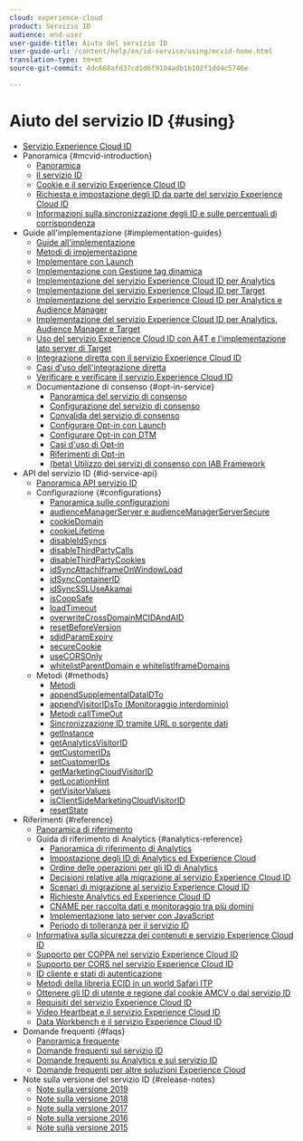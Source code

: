 ```yaml
---
cloud: experience-cloud
product: Servizio ID
audience: end-user
user-guide-title: Aiuto del servizio ID
user-guide-url: /content/help/en/id-service/using/mcvid-home.html
translation-type: tm+mt
source-git-commit: 4dc668afd37cd1d6f9104adb1b102f1dd4c5746e

---
```



# Aiuto del servizio ID {#using}

+ [Servizio Experience Cloud ID](mcvid-home.md)
+ Panoramica {#mcvid-introduction}
   + [Panoramica](mcvid-introduction/mcvid-overview.md)
   + [Il servizio ID](mcvid-introduction/mcvid-about-id-service.md)
   + [Cookie e il servizio Experience Cloud ID](mcvid-introduction/mcvid-cookies.md)
   + [Richiesta e impostazione degli ID da parte del servizio Experience Cloud ID](mcvid-introduction/mcvid-id-request.md)
   + [Informazioni sulla sincronizzazione degli ID e sulle percentuali di corrispondenza](mcvid-introduction/mcvid-match-rates.md)
+ Guide all&#39;implementazione {#implementation-guides}
   + [Guide all&#39;implementazione](mcvid-implementation-guides/mcvid-implementation-guides.md)
   + [Metodi di implementazione](mcvid-implementation-guides/mcvid-implementation-methods.md)
   + [Implementare con Launch](mcvid-implementation-guides/ecid-implement-with-launch.md)
   + [Implementazione con Gestione tag dinamica](mcvid-implementation-guides/mcvid-standard.md)
   + [Implementazione del servizio Experience Cloud ID per Analytics](mcvid-implementation-guides/mcvid-setup-analytics.md)
   + [Implementazione del servizio Experience Cloud ID per Target](mcvid-implementation-guides/mcvid-setup-target.md)
   + [Implementazione del servizio Experience Cloud ID per Analytics e Audience Manager](mcvid-implementation-guides/mcvid-setup-aam-analytics.md)
   + [Implementazione del servizio Experience Cloud ID per Analytics, Audience Manager e Target](mcvid-implementation-guides/mcvid-setup-aam-analytics-target.md)
   + [Uso del servizio Experience Cloud ID con A4T e l&#39;implementazione lato server di Target](mcvid-implementation-guides/ecid-a4t-target.md)
   + [Integrazione diretta con il servizio Experience Cloud ID](mcvid-implementation-guides/mcvid-direct-integration.md)
   + [Casi d&#39;uso dell&#39;integrazione diretta](mcvid-implementation-guides/mcvid-direct-integration-examples.md)
   + [Verificare e verificare il servizio Experience Cloud ID](mcvid-implementation-guides/mcvid-test-verify.md)
   + Documentazione di consenso {#opt-in-service}
      + [Panoramica del servizio di consenso](mcvid-implementation-guides/opt-in-service/mcvid-optin-overview.md)
      + [Configurazione del servizio di consenso](mcvid-implementation-guides/opt-in-service/getting-started.md)
      + [Convalida del servizio di consenso](mcvid-implementation-guides/opt-in-service/testing-optin-and-iab-plugin.md)
      + [Configurare Opt-in con Launch](mcvid-implementation-guides/opt-in-service/launch.md)
      + [Configurare Opt-in con DTM](mcvid-implementation-guides/opt-in-service/optin-dtm.md)
      + [Casi d&#39;uso di Opt-in](mcvid-implementation-guides/opt-in-service/use-cases.md)
      + [Riferimenti di Opt-in](mcvid-implementation-guides/opt-in-service/api.md)
      + [(beta) Utilizzo dei servizi di consenso con IAB Framework](mcvid-implementation-guides/opt-in-service/iab.md)
+ API del servizio ID {#id-service-api}
   + [Panoramica API servizio ID](mcvid-library/mcvid-library.md)
   + Configurazione {#configurations}
      + [Panoramica sulle configurazioni](mcvid-library/mcvid-function-vars/mcvid-function-vars.md)
      + [audienceManagerServer e audienceManagerServerSecure](mcvid-library/mcvid-function-vars/mcvid-subdomain-config.md)
      + [cookieDomain](mcvid-library/mcvid-function-vars/mcvid-cookiedomain.md)
      + [cookieLifetime](mcvid-library/mcvid-function-vars/mcvid-cookielifetime.md)
      + [disableIdSyncs](mcvid-library/mcvid-function-vars/mcvid-disableidsync.md)
      + [disableThirdPartyCalls](mcvid-library/mcvid-function-vars/mcvid-disablethirdpartycalls.md)
      + [disableThirdPartyCookies](mcvid-library/mcvid-function-vars/mcvid-disable-cookies.md)
      + [idSyncAttachIframeOnWindowLoad](mcvid-library/mcvid-function-vars/mcvid-idsyncattachiframeonwindowload.md)
      + [idSyncContainerID](mcvid-library/mcvid-function-vars/mcvid-idsyncontainerid.md)
      + [idSyncSSLUseAkamai](mcvid-library/mcvid-function-vars/mcvid-idsyncssluseakamai.md)
      + [isCoopSafe](mcvid-library/mcvid-function-vars/mcvid-coopsafe.md)
      + [loadTimeout](mcvid-library/mcvid-function-vars/mcvid-loadtimeout.md)
      + [overwriteCrossDomainMCIDAndAID](mcvid-library/mcvid-function-vars/mcvid-overwrite-visitor-id.md)
      + [resetBeforeVersion](mcvid-library/mcvid-function-vars/mcvid-resetbeforeversion.md)
      + [sdidParamExpiry](mcvid-library/mcvid-function-vars/mcvid-sdidparamexpiry.md)
      + [secureCookie](mcvid-library/mcvid-function-vars/mcvid-securecookie.md)
      + [useCORSOnly](mcvid-library/mcvid-function-vars/mcvid-use-cors-only.md)
      + [whitelistParentDomain e whitelistIframeDomains](mcvid-library/mcvid-function-vars/mcvid-whitelistdomain.md)
   + Metodi {#methods}
      + [Metodi](mcvid-library/mcvid-get-set/mcvid-get-set.md)
      + [appendSupplementalDataIDTo](mcvid-library/mcvid-get-set/mcvid-appendsupplementaldataidto.md)
      + [appendVisitorIDsTo (Monitoraggio interdominio)](mcvid-library/mcvid-get-set/mcvid-appendvisitorid.md)
      + [Metodi callTimeOut](mcvid-library/mcvid-get-set/mcvid-timeout-functions.md)
      + [Sincronizzazione ID tramite URL o sorgente dati](mcvid-library/mcvid-get-set/mcvid-idsync.md)
      + [getInstance](mcvid-library/mcvid-get-set/mcvid-getinstance.md)
      + [getAnalyticsVisitorID](mcvid-library/mcvid-get-set/mcvid-getanalyticsvisitorid.md)
      + [getCustomerIDs](mcvid-library/mcvid-get-set/mcvid-getcustomerids.md)
      + [setCustomerIDs](mcvid-library/mcvid-get-set/mcvid-setcustomerids.md)
      + [getMarketingCloudVisitorID](mcvid-library/mcvid-get-set/mcvid-getmcvid.md)
      + [getLocationHint](mcvid-library/mcvid-get-set/mcvid-getlocationhint.md)
      + [getVisitorValues](mcvid-library/mcvid-get-set/mcvid-getvisitorvalues.md)
      + [isClientSideMarketingCloudVisitorID](mcvid-library/mcvid-get-set/mcvid-client-side-id.md)
      + [resetState](mcvid-library/mcvid-get-set/mcvid-resetstate.md)
+ Riferimenti {#reference}
   + [Panoramica di riferimento](mcvid-reference/mcvid-reference.md)
   + Guida di riferimento di Analytics {#analytics-reference}
      + [Panoramica di riferimento di Analytics](mcvid-reference/mcvid-analytics-reference/mcvid-analytics-reference.md)
      + [Impostazione degli ID di Analytics ed Experience Cloud](mcvid-reference/mcvid-analytics-reference/mcvid-analytics-ids.md)
      + [Ordine delle operazioni per gli ID di Analytics](mcvid-reference/mcvid-analytics-reference/mcvid-analytics-order-of-operations.md)
      + [Decisioni relative alla migrazione al servizio Experience Cloud ID](mcvid-reference/mcvid-analytics-reference/mcvid-migration-decisions.md)
      + [Scenari di migrazione al servizio Experience Cloud ID](mcvid-reference/mcvid-analytics-reference/mcvid-migration-scenarios.md)
      + [Richieste Analytics ed Experience Cloud ID](mcvid-reference/mcvid-analytics-reference/mcvid-legacy-analytics.md)
      + [CNAME per raccolta dati e monitoraggio tra più domini](mcvid-reference/mcvid-analytics-reference/mcvid-cname.md)
      + [Implementazione lato server con JavaScript](mcvid-reference/mcvid-analytics-reference/mcvid-server-side.md)
      + [Periodo di tolleranza per il servizio ID](mcvid-reference/mcvid-analytics-reference/mcvid-grace-period.md)   
   + [Informativa sulla sicurezza dei contenuti e servizio Experience Cloud ID](mcvid-reference/mcvid-csp.md)
   + [Supporto per COPPA nel servizio Experience Cloud ID](mcvid-reference/mcvid-coppa.md)
   + [Supporto per CORS nel servizio Experience Cloud ID](mcvid-reference/mcvid-cors.md)
   + [ID cliente e stati di autenticazione](mcvid-reference/mcvid-authenticated-state.md)
   + [Metodi della libreria ECID in un world Safari ITP](mcvid-reference/ecid-library-methods.md)
   + [Ottenere gli ID di utente e regione dal cookie AMCV o dal servizio ID](mcvid-reference/mcvid-regions.md)
   + [Requisiti del servizio Experience Cloud ID](mcvid-reference/mcvid-requirements.md)
   + [Video Heartbeat e il servizio Experience Cloud ID](mcvid-reference/mcvid-heartbeat.md)
   + [Data Workbench e il servizio Experience Cloud ID](mcvid-reference/mcvid-dwb.md)
+ Domande frequenti {#faqs}
   + [Panoramica frequente](mcvid-faq-intro/mcvid-faq-intro.md)
   + [Domande frequenti sul servizio ID](mcvid-faq-intro/mcvid-faq.md)
   + [Domande frequenti su Analytics e sul servizio ID](mcvid-faq-intro/mcvid-analytics-faq.md)
   + [Domande frequenti per altre soluzioni Experience Cloud](mcvid-faq-intro/mcvid-other-faq.md)
+ Note sulla versione del servizio ID {#release-notes}
   + [Note sulla versione 2019](mcvid-release-notes/mcvid-release-notes.md)
   + [Note sulla versione 2018](mcvid-release-notes/mcvid-notes-2018.md)
   + [Note sulla versione 2017](mcvid-release-notes/mcvid-notes-2017.md)
   + [Note sulla versione 2016](mcvid-release-notes/mcvid-notes-2016.md)
   + [Note sulla versione 2015](mcvid-release-notes/mcvid-notes-2015.md)
